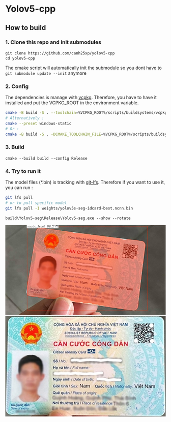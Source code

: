 # Yolov5-cpp

## How to build
### 1. Clone this repo and init submodules
```
git clone https://github.com/canh25xp/yolov5-cpp
cd yolov5-cpp
```
The cmake script will automatically init the submodule so you dont have to `git submodule update --init` anymore
### 2. Config 
The dependencies is manage with [vcpkg](https://github.com/microsoft/vcpkg).
Therefore, you have to have it installed and put the VCPKG_ROOT in the environment variable.
```bash
cmake -B build -S . --toolchain=%VCPKG_ROOT%/scripts/buildsystems/vcpkg.cmake
# Alternatively :
cmake --preset windows-static
# Or :
cmake -B build -S . -DCMAKE_TOOLCHAIN_FILE=%VCPKG_ROOT%/scripts/buildsystems/vcpkg.cmake
```
### 3. Build
```
cmake --build build --config Release
```
### 4. Try to run it
The model files (*.bin) is tracking with [git-lfs](https://git-lfs.com/).
Therefore if you want to use it, you can run :
```bash
git lfs pull
# or to pull specific model 
git lfs pull -I weights/yolov5s-seg-idcard-best.ncnn.bin
```
```
build\Yolov5-seg\Release\Yolov5-seg.exe --show --rotate
```
![output](./runs/idcard/exp/sample.jpg)
![rotated](./runs/idcard/exp/rotate/sample.jpg)
